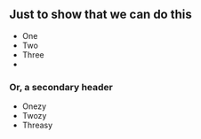 ## Just to show that we can do this

* One
* Two
* Three
* 

### Or, a secondary header
* Onezy
* Twozy
* Threasy
